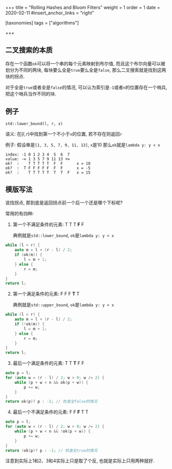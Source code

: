 +++
title = "Rolling Hashes and Bloom Filters"
weight = 1
order = 1
date = 2020-02-11
#insert_anchor_links = "right"

[taxonomies]
tags = ["algorithms"]

+++

## 二叉搜索的本质
存在一个函数`ok`可以将一个串的每个元素映射到布尔值, 
而且这个布尔向量可以被划分为不同的两块, 
每块要么全是`true`要么全是`false`, 
那么二叉搜索就是找到这两块的拐点. 

对于全是`true`或者全是`false`的情况, 
可以认为索引是`-1`或者`n`的位置存在一个哨兵, 
把这个哨兵当作不同的块.

## 例子 
`std::lower_bound(l, r, x)`

语义: 在$[l, r)$中找到第一个不小于`x`的位置, 若不存在则返回`r`

例子: 假设串是`[1, 3, 5, 7, 9, 11, 13]`, `x`是10
那么`ok`就是`lambda y: y < x`

```
index: -1 0 1 2 3 4  5  6  7
value: -∞ 1 3 5 7 9 11 13 +∞
ok?  :    T T T T T  F  F      x = 10
ok?  :  T F F F F F  F  F      x = -5
ok?  :    T T T T T  T  T  F   x = 15
```

## 模版写法
说找拐点, 那到底是返回拐点前一个后一个还是哪个下标呢?

常用的有四种: 

1. 第一个不满足条件的元素: T T T **F** F

    典例就是`std::lower_bound`, `ok`是`lambda y: y < x`

```c++
while (l < r) {
    auto m = l + (r - l) / 2;
    if (ok(m)) {
        l = m + 1;
    } else {
        r = m;
    }
}
return l;
```

2. 第一个满足条件的元素: F F F **T** T

    典例就是`std::upper_bound`, `ok`是`lambda y: y > x`

```c++
while (l < r) {
    auto m = l + (r - l) / 2;
    if (!ok(m)) {
        l = m + 1;
    } else {
        r = m;
    }
}
return l;
```

3. 最后一个满足条件的元素: T T **T** F F

```c++
auto p = l;
for (auto w = (r - l) / 2; w > 0; w /= 2) {
    while (p + w < n && ok(p + w)) {
        p += w;
    }
}
return ok(p)? p : -1; // 检查全false的情况
```

4. 最后一个不满足条件的元素: F F **F** T T

```c++
auto p = l;
for (auto w = (r - l) / 2; w > 0; w /= 2) {
    while (p + w < n && !ok(p + w)) {
        p += w;
    }
}
return !ok(p)? p : -1; // 检查全true的情况
```

注意到实际上1和2、3和4实际上只是取了个反, 也就是实际上只用两种就好.